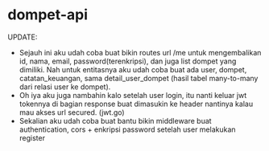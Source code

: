 # dompet-api
UPDATE:
- Sejauh ini aku udah coba buat bikin routes url /me untuk mengembalikan id, nama, email, password(terenkripsi), dan juga list dompet yang dimiliki. Nah untuk entitasnya aku udah coba buat ada user, dompet, catatan_keuangan, sama detail_user_dompet (hasil tabel many-to-many dari relasi user ke dompet). 
- Oh iya aku juga nambahin kalo setelah user login, itu nanti keluar jwt tokennya di bagian response buat dimasukin ke header nantinya kalau mau akses url secured. (jwt.go)
- Sekalian aku udah coba buat bantu bikin middleware buat authentication, cors + enkripsi password setelah user melakukan register
